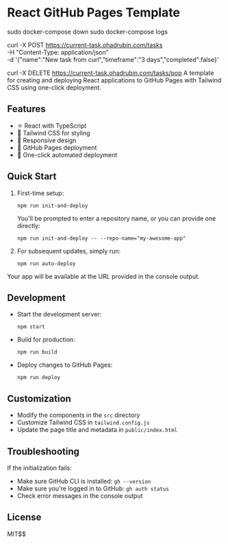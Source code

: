 # React GitHub Pages Template

sudo docker-compose down
sudo docker-compose logs 

  curl -X POST https://current-task.ohadrubin.com/tasks \
    -H "Content-Type: application/json" \
    -d '{"name":"New task from curl","timeframe":"3 days","completed":false}'


  curl -X DELETE https://current-task.ohadrubin.com/tasks/pop
A template for creating and deploying React applications to GitHub Pages with Tailwind CSS using one-click deployment.

## Features

- ⚛️ React with TypeScript
- 🎨 Tailwind CSS for styling
- 📱 Responsive design
- 🚀 GitHub Pages deployment
- 🤖 One-click automated deployment


## Quick Start
1. First-time setup:
   ```
   npm run init-and-deploy
   ```
   You'll be prompted to enter a repository name, or you can provide one directly:
   ```
   npm run init-and-deploy -- --repo-name="my-awesome-app"
   ```

2. For subsequent updates, simply run:
   ```
   npm run auto-deploy
   ```

Your app will be available at the URL provided in the console output.

## Development

- Start the development server:
  ```
  npm start
  ```
- Build for production:
  ```
  npm run build
  ```
- Deploy changes to GitHub Pages:
  ```
  npm run deploy
  ```

## Customization

- Modify the components in the `src` directory
- Customize Tailwind CSS in `tailwind.config.js`
- Update the page title and metadata in `public/index.html`

## Troubleshooting

If the initialization fails:

- Make sure GitHub CLI is installed: `gh --version`
- Make sure you're logged in to GitHub: `gh auth status`
- Check error messages in the console output

## License

MIT$$